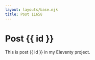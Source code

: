 ```yaml
---
layout: layouts/base.njk
title: Post 11658
---
```


# Post {{ id }}

This is post {{ id }} in my Eleventy project.
